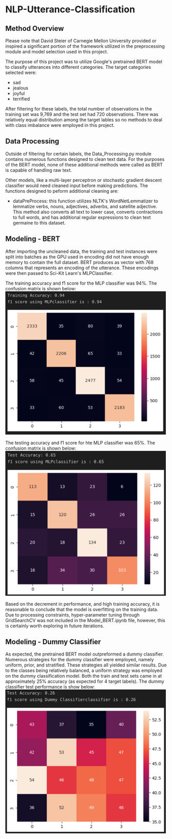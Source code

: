 # NLP-Utterance-Classification

## Method Overview
Please note that David Steier of Carnegie Mellon University provided or inspired a significant portion of the framework utilized in the preprocessing module and model selection used in this project. 

The purpose of this project was to utilize Google's pretrained BERT model to classify utterances into different categories. The target categories selected were: 
* sad
* jealous
* joyful
* terrified

After filtering for these labels, the total number of observations in the training set was 9,769 and the test set had 720 observations. There was relatively equal distribution among the target lables so no methods to deal with class imbalance were employed in this project.

## Data Processing
Outside of filtering for certain labels, the Data_Processing.py module contains numerous functions designed to clean text data. For the purposes of the BERT model, none of these additional methods were called as BERT is capable of handling raw text. 

Other models, like a multi-layer perceptron or stochastic gradient descent classifier would need cleaned input before making predictions. The functions designed to peform additional cleaning are: 
* dataPreProcess: this function utilizes NLTK's WordNetLemmatizer to lemmatize verbs, nouns, adjectives, adverbs, and satellite adjective. This method also converts all text to lower case, converts contractions to full words, and has additional regular expressions to clean text germaine to this dataset.

## Modeling - BERT
After importing the uncleaned data, the training and test instances were split into batches as the GPU used in encoding did not have enough memory to contain the full dataset. BERT produces as vector with 768 columns that represents an encoding of the utterance. These encodings were then passed to Sci-Kit Learn's MLPClassifier. 

The training accuracy and f1 score for the MLP classifier was 94%. The confusion matrix is shown below:
<img src="./Static/BERT_Train.png" alt="drawing" width="500"/>

The testing accuracy and f1 score for hte MLP classifier was 65%. The confusion matrix is shown below:
<img src="./Static/BERT_Test.png" alt="drawing" width="500"/>

Based on the decrement in performance, and high training accuracy, it is reasonable to conclude that the model is overfitting on the training data. Due to processing constraints, hyper-parameter tuning through GridSearchCV was not included in the Model_BERT.ipynb file, however, this is certainly worth exploring in future iterations. 

## Modeling - Dummy Classifier
As expected, the pretrained BERT model outpreformed a dummy classifier. Numerous strategies for the dummy classifier were employed, namely uniform, prior, and stratified. These strategies all yielded similar results. Due to the classes being relatively balanced, a uniform strategy was employed on the dummy classification model. Both the train and test sets came in at approximately 25% accuracy (as expected for 4 target labels). The dummy classifier test performance is show below:
<img src="./Static/Dummy_Test.png" alt="drawing" width="500"/>

